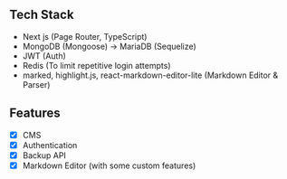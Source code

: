 ## Tech Stack

- Next js (Page Router, TypeScript)
- MongoDB (Mongoose) -> MariaDB (Sequelize)
- JWT (Auth)
- Redis (To limit repetitive login attempts)
- marked, highlight.js, react-markdown-editor-lite (Markdown Editor & Parser)

## Features

- [x] CMS
- [x] Authentication
- [x] Backup API
- [x] Markdown Editor (with some custom features)
